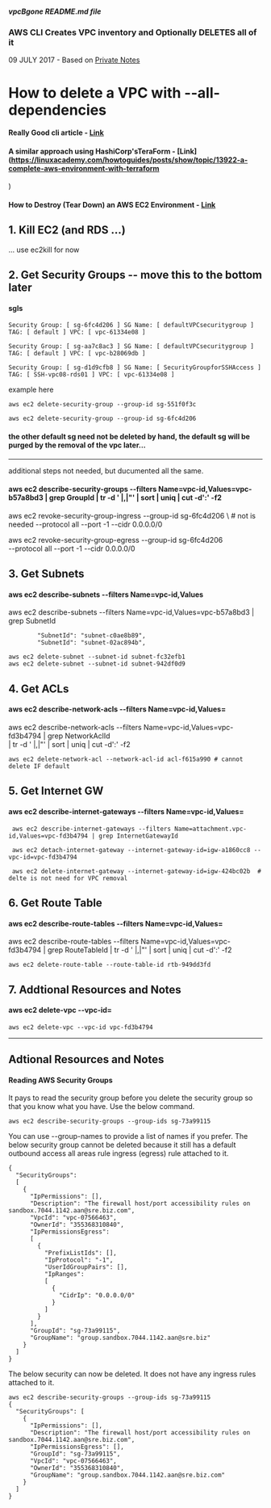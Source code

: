 ##### vpcBgone README.md file
### AWS CLI Creates VPC inventory and Optionally DELETES all of it
09 JULY 2017 - Based on [Private Notes](https://docs.google.com/document/d/1Q8ieik-aJk8XjOsY0FIblK31kbcligHnIggdvnSeqss)

# How to delete a VPC with --all-dependencies                         

#### Really Good cli article - [Link](https://github.com/miztiik/AWS-Demos)

#### A similar approach using HashiCorp'sTeraForm - [Link](https://linuxacademy.com/howtoguides/posts/show/topic/13922-a-complete-aws-environment-with-terraform
)

#### How to Destroy (Tear Down) an AWS EC2 Environment - [Link](https://www.build-business-websites.co.uk/assets/it.assets/infrastructure.assets/ec2.assets/ec2.environment.destroy.howto.html)

## 1. Kill EC2 (and RDS ...) 
… use ec2kill for now

## 2. Get Security Groups -- move this to the bottom later

#### sgls
    Security Group: [ sg-6fc4d206 ] SG Name: [ defaultVPCsecuritygroup ]
    TAG: [ default ] VPC: [ vpc-61334e08 ]

    Security Group: [ sg-aa7c8ac3 ] SG Name: [ defaultVPCsecuritygroup ]
    TAG: [ default ] VPC: [ vpc-b28069db ]

    Security Group: [ sg-d1d9cfb8 ] SG Name: [ SecurityGroupforSSHAccess ]
    TAG: [ SSH-vpc08-rds01 ] VPC: [ vpc-61334e08 ]

example here

 	aws ec2 delete-security-group --group-id sg-551f0f3c

 	aws ec2 delete-security-group --group-id sg-6fc4d206 
 
 #### the other default sg need not be deleted by hand, the default sg will be purged by the removal of the vpc later...
 
----
additional steps not needed, but ducumented all the same.

#### aws ec2 describe-security-groups --filters Name=vpc-id,Values=vpc-b57a8bd3 | grep GroupId | tr -d ' |,|"' | sort | uniq | cut -d':' -f2

aws ec2 revoke-security-group-ingress --group-id sg-6fc4d206 \   # not is needed 
 --protocol all --port -1 --cidr 0.0.0.0/0

aws ec2 revoke-security-group-egress --group-id sg-6fc4d206 \
 --protocol all --port -1 --cidr 0.0.0.0/0

## 3. Get Subnets
#### aws ec2 describe-subnets --filters Name=vpc-id,Values <VPC-ID>

aws ec2 describe-subnets --filters Name=vpc-id,Values=vpc-b57a8bd3 | grep SubnetId

            "SubnetId": "subnet-c0ae8b89",
            "SubnetId": "subnet-02ac894b",

    aws ec2 delete-subnet --subnet-id subnet-fc32efb1
    aws ec2 delete-subnet --subnet-id subnet-942df0d9

## 4. Get ACLs
#### aws ec2 describe-network-acls --filters Name=vpc-id,Values=<vpc-id>   

aws ec2 describe-network-acls --filters Name=vpc-id,Values=vpc-fd3b4794 | grep NetworkAclId \
| tr -d ' |,|"' | sort | uniq | cut -d':' -f2 

	aws ec2 delete-network-acl --network-acl-id acl-f615a990 # cannot delete IF default

## 5. Get Internet GW
#### aws ec2 describe-internet-gateways --filters Name=vpc-id,Values=<vpc-id>
 
     aws ec2 describe-internet-gateways --filters Name=attachment.vpc-id,Values=vpc-fd3b4794 | grep InternetGatewayId

     aws ec2 detach-internet-gateway --internet-gateway-id=igw-a1860cc8 --vpc-id=vpc-fd3b4794

     aws ec2 delete-internet-gateway --internet-gateway-id=igw-424bc02b  # delte is not need for VPC removal

## 6. Get Route Table 
#### aws ec2 describe-route-tables --filters Name=vpc-id,Values=<vpc-id>

aws ec2 describe-route-tables --filters Name=vpc-id,Values=vpc-fd3b4794 | grep RouteTableId | tr -d ' |,|"' | sort | uniq | cut -d':' -f2

	aws ec2 delete-route-table --route-table-id rtb-949dd3fd
	
	   
## 7. Addtional Resources and Notes
#### aws ec2 delete-vpc --vpc-id=<vpc-id>

	aws ec2 delete-vpc --vpc-id vpc-fd3b4794

----

## Adtional Resources and Notes
#### Reading AWS Security Groups

It pays to read the security group before you delete the security group so that you know what you have. Use the below command.

	aws ec2 describe-security-groups --group-ids sg-73a99115

You can use --group-names to provide a list of names if you prefer.
The below security group cannot be deleted because it still has a default outbound access all areas rule ingress (egress) rule attached to it.

	{
	  "SecurityGroups":
	  [
	    {
	      "IpPermissions": [],
	      "Description": "The firewall host/port accessibility rules on sandbox.7044.1142.aan@sre.biz.com",
	      "VpcId": "vpc-07566463",
	      "OwnerId": "355368310840",
	      "IpPermissionsEgress":
	      [
	        {
	          "PrefixListIds": [],
	          "IpProtocol": "-1",
	          "UserIdGroupPairs": [],
	          "IpRanges":
	          [
	            {
	              "CidrIp": "0.0.0.0/0"
	            }
	          ]
	        }
	      ],
	      "GroupId": "sg-73a99115",
	      "GroupName": "group.sandbox.7044.1142.aan@sre.biz"
	    }
	  ]
	}
	 
The below security can now be deleted. It does not have any ingress rules attached to it.
	
	aws ec2 describe-security-groups --group-ids sg-73a99115
	{
	  "SecurityGroups": [
	    {
	      "IpPermissions": [],
	      "Description": "The firewall host/port accessibility rules on sandbox.7044.1142.aan@sre.biz.com",
	      "IpPermissionsEgress": [],
	      "GroupId": "sg-73a99115",
	      "VpcId": "vpc-07566463",
	      "OwnerId": "355368310840",
	      "GroupName": "group.sandbox.7044.1142.aan@sre.biz.com"
	    }
	  ]
	}
